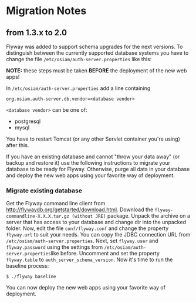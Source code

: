 # Migration Notes

## from 1.3.x to 2.0

Flyway was added to support schema upgrades for the next versions. To
distinguish between the currently supported database systems you have to change
the file `/etc/osiam/auth-server.properties` like this:

**NOTE:** these steps must be taken **BEFORE** the deployment of the new
web apps!

In `/etc/osiam/auth-server.properties` add a line containing

    org.osiam.auth-server.db.vendor=<database vendor>

`<database vendor>` can be one of:

* postgresql
* mysql

You have to restart Tomcat (or any other Servlet container you're using)
after this.

If you have an existing database and cannot "throw your data away" (or backup
and restore it) use the following instructions to migrate your database to be
ready for Flyway. Otherwise, purge all data in your database and deploy the new
web apps using your favorite way of deployment.

### Migrate existing database

Get the Flyway command line client from
http://flywaydb.org/getstarted/download.html. Download the
`flyway-commandline-X.X.X.tar.gz (without JRE)` package. Unpack the archive on a
server that has access to your database and change dir into the unpacked folder.
Now, edit the file `conf/flyway.conf` and change the property `flyway.url` to
suit your needs. You can copy the JDBC connection URL from
`/etc/osiam/auth-server.properties`. Next, set `flyway.user` and
`flyway.password` using the settings from
`/etc/osiam/auth-server.properties`like before. Uncomment and set the
property `flyway.table` to `auth_server_schema_version`. Now it's time to
run the baseline process:

    $ ./flyway baseline

You can now deploy the new web apps using your favorite way of deployment.
